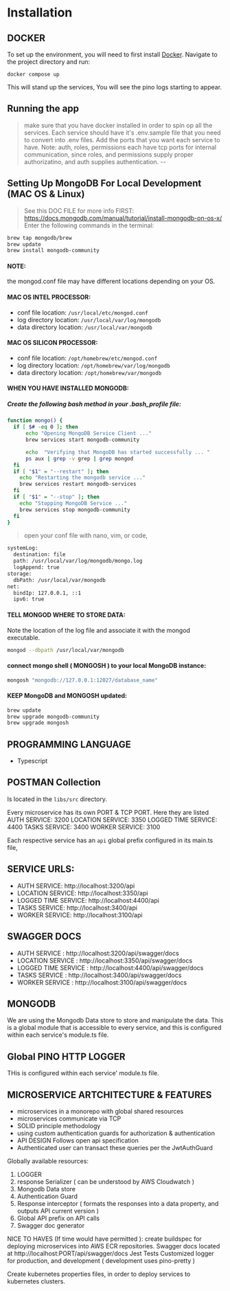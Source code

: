 # Installation

## DOCKER


To set up the environment, you will need to first install [Docker](https://docs.docker.com/engine/install/).
Navigate to the project directory and run:

```terminal
docker compose up
```
This will stand up the services, You will see the pino logs starting to appear.

## Running the app
>make sure that you have docker installed in order to spin op all the services.
Each service should have it's .env.sample file that you need to convert into .env files.  Add the ports that you want each service to have.
Note:
auth, roles, permissions each have tcp ports for internal communication, since roles, and permissions supply proper authorizatino, and auth supplies authentication.
--
>

## Setting Up MongoDB For Local Development (MAC OS & Linux)
>See this DOC FILE for more info FIRST: https://docs.mongodb.com/manual/tutorial/install-mongodb-on-os-x/
Enter the following commands in the terminal:
```bash
brew tap mongodb/brew
brew update
brew install mongodb-community
```
#### NOTE:
the mongod.conf file may have different locations depending on your OS.
#### MAC OS INTEL PROCESSOR:
- conf file location: `/usr/local/etc/mongod.conf`
- log directory location: `/usr/local/var/log/mongodb`
- data directory location: `/usr/local/var/mongodb`

#### MAC OS SILICON PROCESSOR:
- conf file location: `/opt/homebrew/etc/mongod.conf`
- log directory location: `/opt/homebrew/var/log/mongodb`
- data directory location: `/opt/homebrew/var/mongodb`

#### WHEN YOU HAVE INSTALLED MONGODB:
##### Create the following bash method in your .bash_profile file:
```bash
function mongo() {
  if [ $# -eq 0 ]; then
      echo "Opening MongoDB Service Client ..."
      brew services start mongodb-community

      echo  "Verifying that MongoDB has started successfully ... "
      ps aux | grep -v grep | grep mongod
  fi
  if [ "$1" = "--restart" ]; then
    echo "Restarting the mongodb service ..."
    brew services restart mongodb-services
  fi  
  if [ "$1" = "--stop" ]; then
    echo "Stopping MongoDB Service ..."
    brew services stop mongodb-community
  fi  
}
```
> open your conf file with nano, vim, or code,
```bash
systemLog:
  destination: file
  path: /usr/local/var/log/mongodb/mongo.log
  logAppend: true
storage:
  dbPath: /usr/local/var/mongodb
net:
  bindIp: 127.0.0.1, ::1
  ipv6: true
```

#### TELL MONGOD WHERE TO STORE DATA:
Note the location of the log file and associate it with the mongod executable.
```bash
mongod --dbpath /usr/local/var/mongodb
```

#### connect mongo shell ( MONGOSH ) to your local MongoDB instance:
```bash
mongosh "mongodb://127.0.0.1:12027/database_name"
```
#### KEEP MongoDB and MONGOSH updated:
```bash
brew update
brew upgrade mongodb-community
brew upgrade mongosh
```

## PROGRAMMING LANGUAGE 
 - Typescript

## POSTMAN Collection
Is located in the `libs/src` directory. 

Every microservice has its own PORT & TCP PORT. 
Here they are listed
AUTH SERVICE: 3200
LOCATION SERVICE: 3350
LOGGED TIME SERVICE: 4400
TASKS SERVICE: 3400
WORKER SERVICE: 3100

Each respective service has an `api` global prefix configured in its main.ts file,

## SERVICE URLS:
- AUTH SERVICE: http://localhost:3200/api
- LOCATION SERVICE: http://localhost:3350/api
- LOGGED TIME SERVICE: http://localhost:4400/api
- TASKS SERVICE: http://localhost:3400/api
- WORKER SERVICE: http://localhost:3100/api

## SWAGGER DOCS
- AUTH SERVICE : http://localhost:3200/api/swagger/docs
- LOCATION SERVICE : http://localhost:3350/api/swagger/docs
- LOGGED TIME SERVICE : http://localhost:4400/api/swagger/docs
- TASKS SERVICE : http://localhost:3400/api/swagger/docs
- WORKER SERVICE : http://localhost:3100/api/swagger/docs

## MONGODB
We are using the Mongodb Data store to store and manipulate the data.
This is a global module that is accessible to every service, and this is configured within 
each service's module.ts file.

## Global PINO HTTP LOGGER
THis is configured within each service' module.ts file.

## MICROSERVICE ARTCHITECTURE & FEATURES
- microservices in a monorepo with global shared resources
- microservices communicate via TCP
- SOLID principle methodology
- using custom authentication guards for authorization & authentication
- API DESIGN Follows open api specification
- Authenticated user can transact these queries per the JwtAuthGuard

Globally available resources:
1.  LOGGER
2.  response Serializer ( can be understood by AWS Cloudwatch )
3.  Mongodb Data store
4.  Authentication Guard
5.  Response interceptor ( formats the responses into a data property, and outputs API current version )
6.  Global API prefix on API calls
7.  Swagger doc generator


NICE TO HAVES (If time would have permitted ):
create buildspec for deploying microservices into AWS ECR repositories.
Swagger docs located at http://localhost:PORT/api/swagger/docs
Jest Tests
Customized logger for production, and development ( development uses pino-pretty )


Create kubernetes properties files, in order to deploy services to kubernetes clusters.


